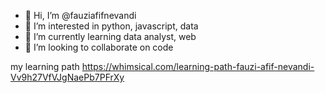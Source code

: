 - 👋 Hi, I’m @fauziafifnevandi
- 👀 I’m interested in python, javascript, data
- 🌱 I’m currently learning data analyst, web
- 💞️ I’m looking to collaborate on code

my learning path https://whimsical.com/learning-path-fauzi-afif-nevandi-Vv9h27VfVJgNaePb7PFrXy

<!---
fauziafifnevandi/fauziafifnevandi is a ✨ special ✨ repository because its `README.md` (this file) appears on your GitHub profile.
You can click the Preview link to take a look at your changes.
--->
